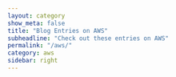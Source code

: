 ```yaml
---
layout: category
show_meta: false
title: "Blog Entries on AWS"
subheadline: "Check out these entries on AWS"
permalink: "/aws/"
category: aws
sidebar: right
---
```

